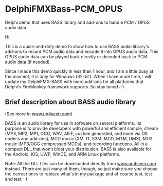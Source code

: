 # DelphiFMXBass-PCM_OPUS
Delphi demo that uses BASS library and add-ons to handle PCM / OPUS audio data

Hi,

This is a quick-and-dirty demo to show how to use BASS audio library's add-ons to record PCM audio data and encode it into OPUS audio data. This OPUS audio data can be played back directly or decoded back to PCM audio data (if needed).

Since I made this demo quickly in less than 1 hour, and I am a little busy at the moment, it is only for Windows (32-bit). When I have more time, I will update my DelphiFMX-BASS with more add-ons for all platforms that Delphi's FireMonkey framework supports. So stay tuned :-)

Brief description about BASS audio library
------------------------------------------
(See more in www.un4seen.com)

BASS is an audio library for use in software on several platforms. Its purpose is to provide developers with powerful and efficient sample, stream (MP3, MP2, MP1, OGG, WAV, AIFF, custom generated, and more via OS codecs and add-ons), MOD music (XM, IT, S3M, MOD, MTM, UMX), MO3 music (MP3/OGG compressed MODs), and recording functions. All in a compact DLL that won't bloat your distribution.
BASS is also available for the Android, iOS, UWP, WinCE, and ARM Linux platforms.

Note: All the DLL files can be downloaded directly from www.un4seen.com instead. There are just many of them, though, so just make sure you choose the correct ones to replace what's in my package and of course test, test and test :-)
